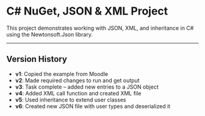 # C# NuGet, JSON & XML Project

This project demonstrates working with JSON, XML, and inheritance in C# using the Newtonsoft.Json library.

---

## Version History

- **v1**: Copied the example from Moodle  
- **v2**: Made required changes to run and get output  
- **v3**: Task complete – added new entries to a JSON object  
- **v4**: Added XML call function and created XML file  
- **v5**: Used inheritance to extend user classes  
- **v6**: Created new JSON file with user types and deserialized it
